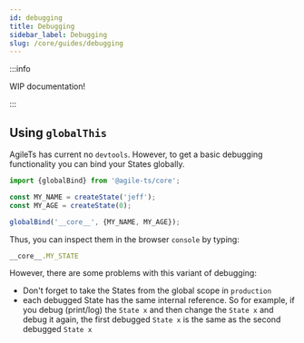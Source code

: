 ```yaml
---
id: debugging
title: Debugging
sidebar_label: Debugging
slug: /core/guides/debugging
---
```


:::info

WIP documentation!

:::

## Using `globalThis`

AgileTs has current no `devtools`.
However, to get a basic debugging functionality you can bind your States globally.
```ts
import {globalBind} from '@agile-ts/core';

const MY_NAME = createState('jeff');
const MY_AGE = createState(0);

globalBind('__core__', {MY_NAME, MY_AGE});
```
Thus, you can inspect them in the browser `console` by typing:
```ts
__core__.MY_STATE
```
However, there are some problems with this variant of debugging:
- Don't forget to take the States from the global scope in `production`
- each debugged State has the same internal reference.
  So for example, if you debug (print/log) the `State x` and then change the `State x` and debug it again,
  the first debugged `State x` is the same as the second debugged `State x`
